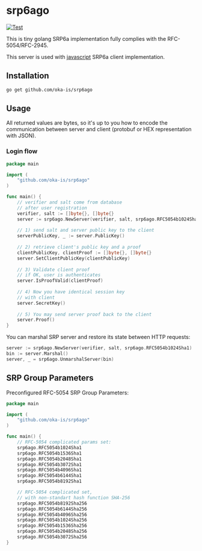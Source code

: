 # srp6ago

[![Test](https://github.com/oka-is/srp6ago/actions/workflows/test.yml/badge.svg)](https://github.com/oka-is/srp6a-webcrypto/actions/workflows/test.yml)

This is tiny golang SRP6a implementation
fully complies with the RFC-5054/RFC-2945.

This server is used with [javascript](https://github.com/oka-is/srp6a-webcrypto) 
SRP6a client implementation.

## Installation

```bash
go get github.com/oka-is/srp6ago
```

## Usage

All returned values are bytes, so it's up to you how to encode the 
communication between server and client (protobuf or HEX representation 
with JSON).


### Login flow

```go
package main

import (
    "github.com/oka-is/srp6ago"
)

func main() {
	// verifier and salt come from database
	// after user registration
	verifier, salt := []byte{}, []byte{}
	server := srp6ago.NewServer(verifier, salt, srp6ago.RFC5054b1024Sha1)
	
	// 1) send salt and server public key to the client
	serverPublicKey, _ := server.PublicKey()
	
	// 2) retrieve client's public key and a proof
	clientPublicKey, clientProof := []byte{}, []byte{}
	server.SetClientPublicKey(clientPublicKey)
	
	// 3) Validate client proof
	// if OK, user is authenticates
	server.IsProofValid(clientProof)
	
	// 4) Now you have identical session key
	// with client
	server.SecretKey()
	
	// 5) You may send server proof back to the client
	server.Proof()
}
```
You can marshal SRP  server and restore its state between
HTTP requests:

```go
server := srp6ago.NewServer(verifier, salt, srp6ago.RFC5054b1024Sha1)
bin := server.Marshal()
server, _ = srp6ago.UnmarshalServer(bin)
```

## SRP Group Parameters

Preconfigured RFC-5054 SRP Group Parameters:

```go
package main

import (
    "github.com/oka-is/srp6ago"
)

func main() {
	// RFC-5054 complicated params set:
	srp6ago.RFC5054b1024Sha1
	srp6ago.RFC5054b1536Sha1
	srp6ago.RFC5054b2048Sha1
	srp6ago.RFC5054b3072Sha1
	srp6ago.RFC5054b4096Sha1
	srp6ago.RFC5054b6144Sha1
	srp6ago.RFC5054b8192Sha1

	// RFC-5054 complicated set,
	// with non-standart hash function SHA-256
	srp6ago.RFC5054b8192Sha256
	srp6ago.RFC5054b6144Sha256
	srp6ago.RFC5054b4096Sha256
	srp6ago.RFC5054b1024Sha256
	srp6ago.RFC5054b1536Sha256
	srp6ago.RFC5054b2048Sha256
	srp6ago.RFC5054b3072Sha256	
}
```
